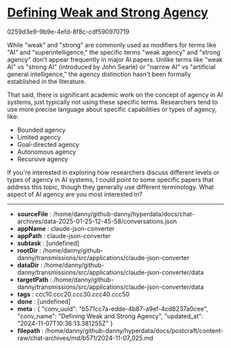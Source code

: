 # [Defining Weak and Strong Agency](https://claude.ai/chat/b571cc7a-edde-4b87-a9ef-4cd8237a0cee)

0259d3e9-9b9e-4efd-8f8c-cdf590970719

 While "weak" and "strong" are commonly used as modifiers for terms like "AI" and "superintelligence," the specific terms "weak agency" and "strong agency" don't appear frequently in major AI papers. Unlike terms like "weak AI" vs "strong AI" (introduced by John Searle) or "narrow AI" vs "artificial general intelligence," the agency distinction hasn't been formally established in the literature.

That said, there is significant academic work on the concept of agency in AI systems, just typically not using these specific terms. Researchers tend to use more precise language about specific capabilities or types of agency, like:

- Bounded agency
- Limited agency
- Goal-directed agency
- Autonomous agency
- Recursive agency

If you're interested in exploring how researchers discuss different levels or types of agency in AI systems, I could point to some specific papers that address this topic, though they generally use different terminology. What aspect of AI agency are you most interested in?

---

* **sourceFile** : /home/danny/github-danny/hyperdata/docs/chat-archives/data-2025-01-25-12-45-58/conversations.json
* **appName** : claude-json-converter
* **appPath** : claude-json-converter
* **subtask** : [undefined]
* **rootDir** : /home/danny/github-danny/transmissions/src/applications/claude-json-converter
* **dataDir** : /home/danny/github-danny/transmissions/src/applications/claude-json-converter/data
* **targetPath** : /home/danny/github-danny/transmissions/src/applications/claude-json-converter/data
* **tags** : ccc10.ccc20.ccc30.ccc40.ccc50
* **done** : [undefined]
* **meta** : {
  "conv_uuid": "b571cc7a-edde-4b87-a9ef-4cd8237a0cee",
  "conv_name": "Defining Weak and Strong Agency",
  "updated_at": "2024-11-07T10:36:13.381255Z"
}
* **filepath** : /home/danny/github-danny/hyperdata/docs/postcraft/content-raw/chat-archives/md/b571/2024-11-07_025.md